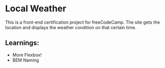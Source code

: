 # Local Weather
This is a front-end certification project for freeCodeCamp. The site gets the location and displays the weather condition on that certain time.

## Learnings:
* More Flexbox!
* BEM Naming
